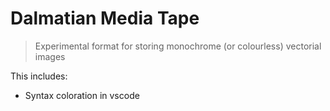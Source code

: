 # Dalmatian Media Tape

> Experimental format for storing monochrome (or colourless) vectorial images

This includes:

* Syntax coloration in vscode